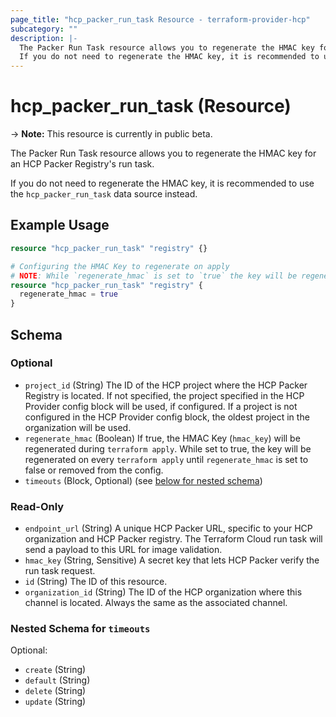 ```yaml
---
page_title: "hcp_packer_run_task Resource - terraform-provider-hcp"
subcategory: ""
description: |-
  The Packer Run Task resource allows you to regenerate the HMAC key for an HCP Packer Registry's run task.
  If you do not need to regenerate the HMAC key, it is recommended to use the hcp_packer_run_task data source instead.
---
```


# hcp_packer_run_task (Resource)

-> **Note:** This resource is currently in public beta.

The Packer Run Task resource allows you to regenerate the HMAC key for an HCP Packer Registry's run task.

If you do not need to regenerate the HMAC key, it is recommended to use the `hcp_packer_run_task` data source instead.

## Example Usage

```terraform
resource "hcp_packer_run_task" "registry" {}

# Configuring the HMAC Key to regenerate on apply
# NOTE: While `regenerate_hmac` is set to `true` the key will be regenerated on every apply.
resource "hcp_packer_run_task" "registry" {
  regenerate_hmac = true
}
```

<!-- schema generated by tfplugindocs -->
## Schema

### Optional

- `project_id` (String) The ID of the HCP project where the HCP Packer Registry is located. 
If not specified, the project specified in the HCP Provider config block will be used, if configured.
If a project is not configured in the HCP Provider config block, the oldest project in the organization will be used.
- `regenerate_hmac` (Boolean) If true, the HMAC Key (`hmac_key`) will be regenerated during `terraform apply`. While set to true, the key will be regenerated on every `terraform apply` until `regenerate_hmac` is set to false or removed from the config.
- `timeouts` (Block, Optional) (see [below for nested schema](#nestedblock--timeouts))

### Read-Only

- `endpoint_url` (String) A unique HCP Packer URL, specific to your HCP organization and HCP Packer registry. The Terraform Cloud run task will send a payload to this URL for image validation.
- `hmac_key` (String, Sensitive) A secret key that lets HCP Packer verify the run task request.
- `id` (String) The ID of this resource.
- `organization_id` (String) The ID of the HCP organization where this channel is located. Always the same as the associated channel.

<a id="nestedblock--timeouts"></a>
### Nested Schema for `timeouts`

Optional:

- `create` (String)
- `default` (String)
- `delete` (String)
- `update` (String)
